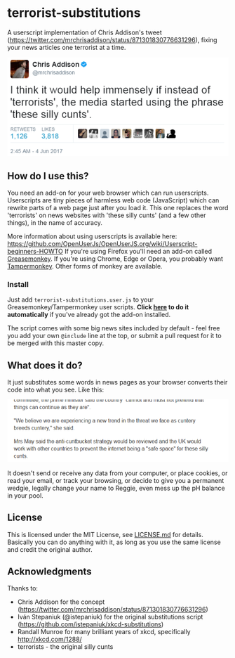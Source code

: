 # terrorist-substitutions
A userscript implementation of Chris Addison's tweet (https://twitter.com/mrchrisaddison/status/871301830776631296), fixing your news articles one terrorist at a time. 

![tweet](tweet.png)

## How do I use this?

You need an add-on for your web browser which can run userscripts. Userscripts are tiny pieces of harmless web code (JavaScript) which can rewrite parts of a web page just after you load it. This one replaces the word 'terrorists' on news websites with 'these silly cunts' (and a few other things), in the name of accuracy.

More information about using userscripts is available here: https://github.com/OpenUserJs/OpenUserJS.org/wiki/Userscript-beginners-HOWTO If you're using Firefox you'll need an add-on called [Greasemonkey](https://addons.mozilla.org/en-GB/firefox/addon/greasemonkey/). If you're using Chrome, Edge or Opera, you probably want [Tampermonkey](https://chrome.google.com/webstore/detail/tampermonkey/dhdgffkkebhmkfjojejmpbldmpobfkfo). Other forms of monkey are available.

### Install

Just add `terrorist-substitutions.user.js` to your Greasemonkey/Tampermonkey user scripts. **Click [here](https://github.com/Vanderdecken/terrorist-substitutions/raw/master/terrorist-substitutions.user.js) to do it automatically** if you've already got the add-on installed.

The script comes with some big news sites included by default - feel free you add your own `@include` line at the top, or submit a pull request for it to be merged with this master copy.

## What does it do?

It just substitutes some words in news pages as your browser converts their code into what you see. Like this: 

 ![example](cuntery.png)

It doesn't send or receive any data from your computer, or place cookies, or read your email, or track your browsing, or decide to give you a permanent wedgie, legally change your name to Reggie, even mess up the pH balance in your pool.

## License

This is licensed under the MIT License, see [LICENSE.md](LICENSE.md) for details. Basically you can do anything with it, as long as you use the same license and credit the original author.

## Acknowledgments

Thanks to:
* Chris Addison for the concept (https://twitter.com/mrchrisaddison/status/871301830776631296)
* Iván Stepaniuk (@istepaniuk) for the original substitutions script (https://github.com/istepaniuk/xkcd-substitutions)
* Randall Munroe for many brilliant years of xkcd, specifically http://xkcd.com/1288/
* terrorists - the original silly cunts
